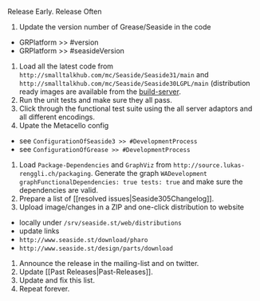 Release Early. Release Often

 1. Update the version number of Grease/Seaside in the code
  * GRPlatform >> #version
  * GRPlatform >> #seasideVersion
 1. Load all the latest code from `http://smalltalkhub.com/mc/Seaside/Seaside31/main` and `http://smalltalkhub.com/mc/Seaside/Seaside30LGPL/main` (distribution ready images are available from the [build-server](http://hudson.lukas-renggli.ch/job/Seaside%203.0/lastSuccessfulBuild/artifact/).
   1. Run the unit tests and make sure they all pass. 
   1. Click through the functional test suite using the all server adaptors and all different encodings.
 1. Upate the Metacello config
  * see `ConfigurationOfSeaside3 >> #DevelopmentProcess`
  * see `ConfigurationOfGrease >> #DevelopmentProcess`
 1. Load `Package-Dependencies` and `GraphViz` from `http://source.lukas-renggli.ch/packaging`. Generate the graph `WADevelopment graphFunctionalDependencies: true tests: true` and make sure the dependencies are valid.
 1. Prepare a list of [[resolved issues|Seaside305Changelog]].
 1. Upload image/changes in a ZIP and one-click distribution to website
  * locally under `/srv/seaside.st/web/distributions`
  * update links
   * `http://www.seaside.st/download/pharo`
   * `http://www.seaside.st/design/parts/download`
 1. Announce the release in the mailing-list and on twitter.
 1. Update [[Past Releases|Past-Releases]]. 
 1. Update and fix this list.
 1. Repeat forever.